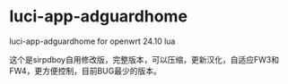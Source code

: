 # luci-app-adguardhome

luci-app-adguardhome for openwrt 24.10 lua

这个是sirpdboy自用修改版，完整版本，可以压缩，更新汉化，自适应FW3和FW4，更方便控制，目前BUG最少的版本。
